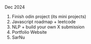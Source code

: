 Dec 2024
1. Finish odin project (its mini projects)
2. Javascript roadmap + leetcode 
3. NLP + build your own X submission
4. Portfolio Website 
5. SarNu 